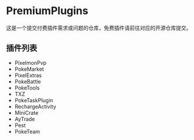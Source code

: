 # PremiumPlugins
这是一个提交付费插件需求或问题的仓库，免费插件请前往对应的开源仓库提交。

## 插件列表
+ PixelmonPvp
+ PokeMarket
+ PixelExtras
+ PokeBattle
+ PokeTools
+ TXZ
+ PokeTaskPlugin
+ RechargeActivity
+ MiniCrate
+ AyTrade
+ Pest
+ PokeTeam
